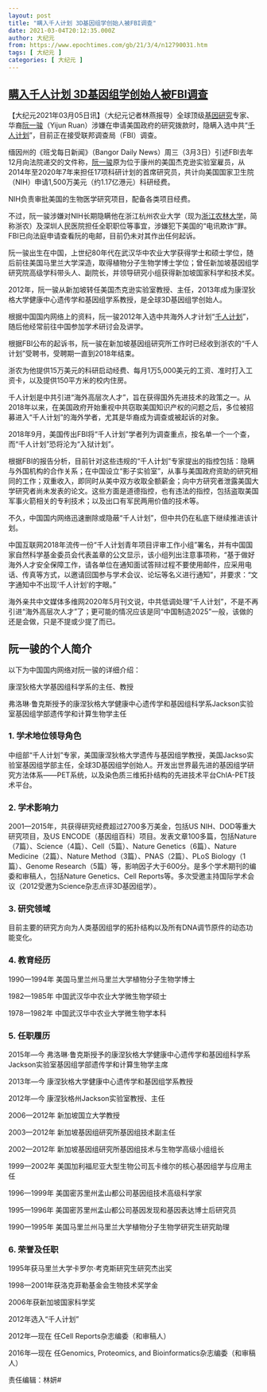 ```yaml
---
layout: post
title: "瞒入千人计划 3D基因组学创始人被FBI调查"
date: 2021-03-04T20:12:35.000Z
author: 大纪元
from: https://www.epochtimes.com/gb/21/3/4/n12790031.htm
tags: [ 大纪元 ]
categories: [ 大纪元 ]
---
```

<!--1614888755000-->
[瞒入千人计划 3D基因组学创始人被FBI调查](https://www.epochtimes.com/gb/21/3/4/n12790031.htm)
------

<div>
<p>【大纪元2021年03月05日讯】（大纪元记者林燕报导）全球顶级<a href="https://www.epochtimes.com/gb/tag/%E5%9F%BA%E5%9B%A0%E7%A0%94%E7%A9%B6.html">基因研究</a>专家、华裔<a href="https://www.epochtimes.com/gb/tag/%E9%98%AE%E4%B8%80%E9%AA%8F.html">阮一骏</a>（Yijun Ruan）涉嫌在申请美国政府的研究拨款时，隐瞒入选中共“<a href="https://www.epochtimes.com/gb/tag/%E5%8D%83%E4%BA%BA%E8%AE%A1%E5%88%92.html">千人计划</a>”，目前正在接受联邦调查局（FBI）调查。</p><p>缅因州的《班戈每日新闻》（Bangor Daily News）周三（3月3日）引述FBI去年12月向法院递交的文件称，<a href="https://www.epochtimes.com/gb/tag/%E9%98%AE%E4%B8%80%E9%AA%8F.html">阮一骏</a>原为位于康州的美国杰克逊实验室雇员，从2014年至2020年7年来担任17项科研计划的首席研究员，共计向美国国家卫生院（NIH）申请1,500万美元（约1.17亿港元）科研经费。</p><p>NIH负责审批美国的生物医学研究项目，配备各类项目经费。</p><p>不过，阮一骏涉嫌对NIH长期隐瞒他在浙江杭州农业大学（现为<a href="https://www.epochtimes.com/gb/tag/%E6%B5%99%E6%B1%9F%E5%86%9C%E6%9E%97%E5%A4%A7%E5%AD%A6.html">浙江农林大学</a>，简称浙农）及深圳人民医院担任全职职位等事宜，涉嫌犯下美国的“电讯欺诈”罪。FBI已向法庭申请查看阮的电邮，目前仍未对其作出任何起诉。</p><p>阮一骏出生在中国，上世纪80年代在武汉华中农业大学获得学士和硕士学位，随后前往美国马里兰大学深造，取得植物分子生物学博士学位；曾任新加坡基因组学研究院高级学科带头人、副院长，并领导研究小组获得新加坡国家科学和技术奖。</p><p>2012年，阮一骏从新加坡转任美国杰克逊实验室教授、主任，2013年成为康涅狄格大学健康中心遗传学和基因组学系教授，是全球3D基因组学创始人。</p><p>根据中国国内网络上的资料，阮一骏2012年入选中共海外人才计划“<a href="https://www.epochtimes.com/gb/tag/%E5%8D%83%E4%BA%BA%E8%AE%A1%E5%88%92.html">千人计划</a>”，随后他经常前往中国参加学术研讨会及讲学。</p><p>根据FBI公布的起诉书，阮一骏在新加坡基因组研究所工作时已经收到浙农的“千人计划”受聘书，受聘期一直到2018年结束。</p><p>浙农为他提供15万美元的科研启动经费、每月1万5,000美元的工资、准时打入工资卡，以及提供150平方米的校内住房。</p><p>千人计划是中共引进“海外高层次人才”，旨在获得国外先进技术的政策之一。从2018年以来，在美国政府开始重视中共窃取美国知识产权的问题之后，多位被招募进入“千人计划”的海外学者，尤其是华裔成为调查或被起诉的对象。</p><p>2018年9月，美国传出FBI将“千人计划”学者列为调查重点，按名单一个一个查，而“千人计划”恐将沦为“入狱计划”。</p><p>根据FBI的报告分析，目前针对这些违规的“千人计划”专家提出的指控包括：隐瞒与外国机构的合作关系；在中国设立“影子实验室”，从事与美国政府资助的研究相同的工作；双重收入，即同时从美中双方收取全额薪金；向中方研究者泄露美国大学研究者尚未发表的论文。这些方面是道德指控，也有违法的指控，包括盗取美国军事火箭相关的专利技术；以及出口有军民两用价值的技术等。</p><p>不久，中国国内网络迅速删除或隐蔽“千人计划”，但中共仍在私底下继续推进该计划。</p><p>中国互联网2018年流传一份“千人计划青年项目评审工作小组”署名，并有中国国家自然科学基金委员会代表盖章的公文显示，该小组列出注意事项称，“基于做好海外人才安全保障工作，请各单位在通知面试答辩过程不要使用邮件，应采用电话、传真等方式，以邀请回国参与学术会议、论坛等名义进行通知”，并要求：“文字通知中不出现‘千人计划’的字眼。”</p><p>海外亲共中文媒体多维网2020年5月刊文说，中共低调处理“千人计划”，不是不再引进“海外高层次人才”了；更可能的情况应该是同“中国制造2025”一般，该做的还是会做，只是不提或少提了而已。</p><h2>阮一骏的个人简介</h2><p>以下为中国国内网络对阮一骏的详细介绍：</p><p>康涅狄格大学基因组科学系的主任、教授</p><p>弗洛琳·鲁克斯授予的康涅狄格大学健康中心遗传学和基因组科学系Jackson实验室基因组学部遗传学和计算生物学主任</p><h3>1. 学术地位领导角色</h3><p>中组部“千人计划”专家，美国康涅狄格大学遗传与基因组学教授，美国Jackso实验室基因组学部主任，全球3D基因组学创始人。开发出世界最先进的基因组学研究方法体系——PET系统，以及染色质三维拓扑结构的先进技术平台ChIA-PET技术平台。</p><h3>2. 学术影响力</h3><p>2001—2015年，共获得研究经费超过2700多万美金，包括US NIH、DOD等重大研究项目，及US ENCODE（基因组百科）项目。发表文章100多篇，包括Nature（7篇）、Science（4篇）、Cell（5篇）、Nature Genetics（6篇）、Nature Medicine（2篇）、Nature Method（3篇）、PNAS（2篇）、PLoS Biology（1篇）、Genome Research（5篇）等，影响因子大于600分。是多个学术期刊的编委和审稿人，包括Nature Genetics、Cell Reports等。多次受邀主持国际学术会议（2012受邀为Science杂志点评3D基因组学）。</p><h3>3. 研究领域</h3><p>目前主要的研究方向为人类基因组学的拓扑结构以及所有DNA调节原件的动态功能变化。</p><h3>4. 教育经历</h3><p>1990—1994年 美国马里兰州马里兰大学植物分子生物学博士</p><p>1982—1985年 中国武汉华中农业大学微生物学硕士</p><p>1978—1982年 中国武汉华中农业大学微生物学本科</p><h3>5. 任职履历</h3><p>2015年—今 弗洛琳·鲁克斯授予的康涅狄格大学健康中心遗传学和基因组科学系Jackson实验室基因组学部遗传学和计算生物学主席</p><p>2013年—今 康涅狄格大学健康中心遗传学和基因组学系教授</p><p>2012年—今 康涅狄格州Jackson实验室教授、主任</p><p>2006—2012年 新加坡国立大学教授</p><p>2003—2012年 新加坡基因组研究所基因组技术副主任</p><p>2002—2012年 新加坡基因组研究所基因组技术与生物学高级小组组长</p><p>1999—2002年 美国加利福尼亚大型生物公司瓦卡维尔的核心基因组学与应用主任</p><p>1996—1999年 美国密苏里州孟山都公司基因组技术高级科学家</p><p>1995—1996年 美国密苏里州孟山都公司基因发现和基因表达博士后研究员</p><p>1990—1995年 美国马里兰州马里兰大学植物分子生物学研究生研究助理</p><h3>6. 荣誉及任职</h3><p>1995年获马里兰大学卡罗尔·考克斯研究生研究杰出奖</p><p>1998—2001年获洛克菲勒基金会生物技术奖学金</p><p>2006年获新加坡国家科学奖</p><p>2012年选入“千人计划”</p><p>2012年—现在 任Cell Reports杂志编委（和审稿人）</p><p>2016年—现在 任Genomics, Proteomics, and Bioinformatics杂志编委（和审稿人）</p><p>责任编辑：林妍#</p>
</div>
